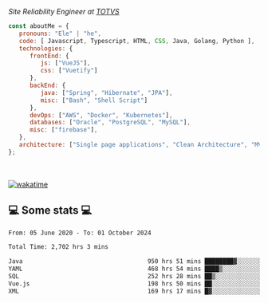 <p><em>Site Reliability Engineer at <a href="https://www.totvs.com/">TOTVS</a></br>
</em></p>


```javascript
const aboutMe = {
   pronouns: "Ele" | "he",
   code: [ Javascript, Typescript, HTML, CSS, Java, Golang, Python ],
   technologies: {
      frontEnd: {
         js: ["VueJS"],
         css: ["Vuetify"]
      },
      backEnd: {
         java: ["Spring", "Hibernate", "JPA"],
         misc: ["Bash", "Shell Script"]
      },
      devOps: ["AWS", "Docker", "Kubernetes"],
      databases: ["Oracle", "PostgreSQL", "MySQL"],
      misc: ["firebase"],
   },
   architecture: ["Single page applications", "Clean Architecture", "MVC", "Microservices"],
};
```
</br></br>
[![wakatime](https://wakatime.com/badge/user/a3a8ed06-d304-4d6b-bc86-4adc418cdea7.svg)](https://wakatime.com/@a3a8ed06-d304-4d6b-bc86-4adc418cdea7)
<h2>💻 Some stats 💻</h2>

<!--START_SECTION:waka-->

```txt
From: 05 June 2020 - To: 01 October 2024

Total Time: 2,702 hrs 3 mins

Java                                   950 hrs 51 mins ████████▓░░░░░░░░░░░░░░░░   35.19 %
YAML                                   468 hrs 54 mins ████▒░░░░░░░░░░░░░░░░░░░░   17.35 %
SQL                                    252 hrs 28 mins ██▒░░░░░░░░░░░░░░░░░░░░░░   09.34 %
Vue.js                                 198 hrs 50 mins ██░░░░░░░░░░░░░░░░░░░░░░░   07.36 %
XML                                    169 hrs 17 mins █▓░░░░░░░░░░░░░░░░░░░░░░░   06.27 %
```

<!--END_SECTION:waka-->
